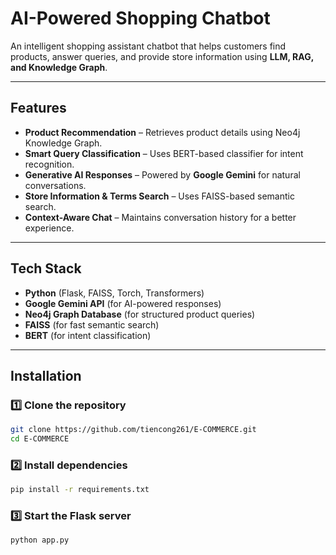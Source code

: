 # AI-Powered Shopping Chatbot  

An intelligent shopping assistant chatbot that helps customers find products, answer queries, and provide store information using **LLM, RAG, and Knowledge Graph**.  

---

## Features  

- **Product Recommendation** – Retrieves product details using Neo4j Knowledge Graph.  
- **Smart Query Classification** – Uses BERT-based classifier for intent recognition.  
- **Generative AI Responses** – Powered by **Google Gemini** for natural conversations.  
- **Store Information & Terms Search** – Uses FAISS-based semantic search.  
- **Context-Aware Chat** – Maintains conversation history for a better experience.  

---

## Tech Stack  

- **Python** (Flask, FAISS, Torch, Transformers)  
- **Google Gemini API** (for AI-powered responses)  
- **Neo4j Graph Database** (for structured product queries)  
- **FAISS** (for fast semantic search)  
- **BERT** (for intent classification)  

---

## Installation  

### 1️⃣ Clone the repository  

```bash
git clone https://github.com/tiencong261/E-COMMERCE.git
cd E-COMMERCE
```

### 2️⃣ Install dependencies

```bash
pip install -r requirements.txt
```

### 3️⃣ Start the Flask server
```bash
python app.py
```
